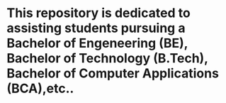 # This repository is dedicated to assisting students pursuing a Bachelor of Engeneering (BE), Bachelor of Technology (B.Tech), Bachelor of Computer Applications (BCA),etc..
